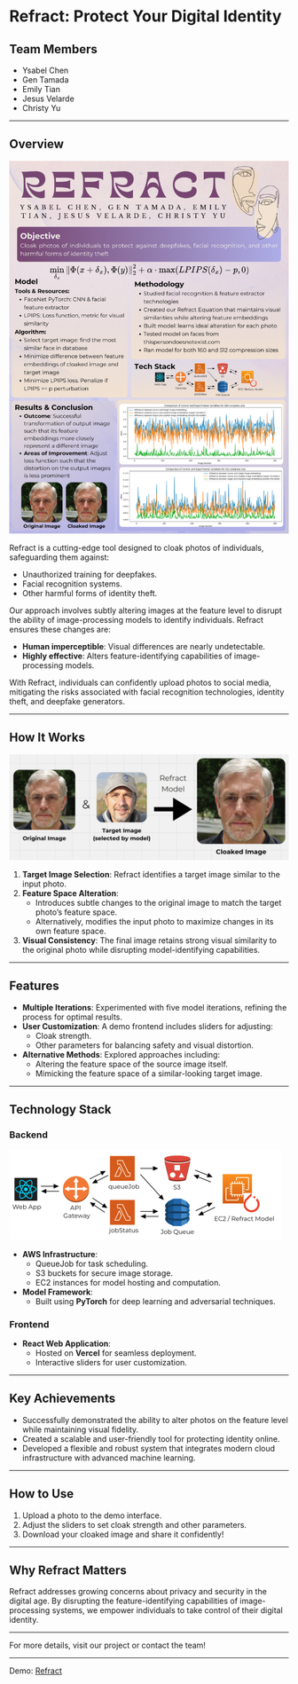 # Refract: Protect Your Digital Identity

## Team Members
- Ysabel Chen
- Gen Tamada
- Emily Tian
- Jesus Velarde
- Christy Yu

---
## Overview


![alt text](poster.png)

Refract is a cutting-edge tool designed to cloak photos of individuals, safeguarding them against:
- Unauthorized training for deepfakes.
- Facial recognition systems.
- Other harmful forms of identity theft.

Our approach involves subtly altering images at the feature level to disrupt the ability of image-processing models to identify individuals. Refract ensures these changes are:
- **Human imperceptible**: Visual differences are nearly undetectable.
- **Highly effective**: Alters feature-identifying capabilities of image-processing models.

With Refract, individuals can confidently upload photos to social media, mitigating the risks associated with facial recognition technologies, identity theft, and deepfake generators.

---


## How It Works

![alt text](model.png)

1. **Target Image Selection**: Refract identifies a target image similar to the input photo.
2. **Feature Space Alteration**: 
   - Introduces subtle changes to the original image to match the target photo’s feature space.
   - Alternatively, modifies the input photo to maximize changes in its own feature space.
3. **Visual Consistency**: The final image retains strong visual similarity to the original photo while disrupting model-identifying capabilities.

---

## Features
- **Multiple Iterations**: Experimented with five model iterations, refining the process for optimal results.
- **User Customization**: A demo frontend includes sliders for adjusting:
  - Cloak strength.
  - Other parameters for balancing safety and visual distortion.
- **Alternative Methods**: Explored approaches including:
  - Altering the feature space of the source image itself.
  - Mimicking the feature space of a similar-looking target image.

---

## Technology Stack

### Backend

![alt text](techstack.png)

- **AWS Infrastructure**:
  - QueueJob for task scheduling.
  - S3 buckets for secure image storage.
  - EC2 instances for model hosting and computation.
- **Model Framework**:
  - Built using **PyTorch** for deep learning and adversarial techniques.

### Frontend
- **React Web Application**:
  - Hosted on **Vercel** for seamless deployment.
  - Interactive sliders for user customization.

---

## Key Achievements
- Successfully demonstrated the ability to alter photos on the feature level while maintaining visual fidelity.
- Created a scalable and user-friendly tool for protecting identity online.
- Developed a flexible and robust system that integrates modern cloud infrastructure with advanced machine learning.

---
## How to Use
1. Upload a photo to the demo interface.
2. Adjust the sliders to set cloak strength and other parameters.
3. Download your cloaked image and share it confidently!

---

## Why Refract Matters
Refract addresses growing concerns about privacy and security in the digital age. By disrupting the feature-identifying capabilities of image-processing systems, we empower individuals to take control of their digital identity.

---

For more details, visit our project or contact the team!

---

Demo: [Refract](https://refract-two.vercel.app/)